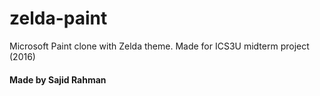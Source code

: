 # zelda-paint
Microsoft Paint clone with Zelda theme. Made for ICS3U midterm project (2016)

#### Made by Sajid Rahman
